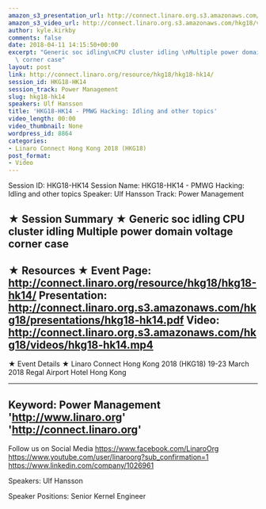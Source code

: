```yaml
---
amazon_s3_presentation_url: http://connect.linaro.org.s3.amazonaws.com/hkg18/presentations/hkg18-hk14.pdf
amazon_s3_video_url: http://connect.linaro.org.s3.amazonaws.com/hkg18/videos/hkg18-hk14.mp4
author: kyle.kirkby
comments: false
date: 2018-04-11 14:15:50+00:00
excerpt: "Generic soc idling\nCPU cluster idling \nMultiple power domain\nvoltage\
  \ corner case"
layout: post
link: http://connect.linaro.org/resource/hkg18/hkg18-hk14/
session_id: HKG18-HK14
session_track: Power Management
slug: hkg18-hk14
speakers: Ulf Hansson
title: 'HKG18-HK14 - PMWG Hacking: Idling and other topics'
video_length: 00:00
video_thumbnail: None
wordpress_id: 8864
categories:
- Linaro Connect Hong Kong 2018 (HKG18)
post_format:
- Video
---
```


Session ID: HKG18-HK14
Session Name: HKG18-HK14 - PMWG Hacking: Idling and other topics
Speaker: Ulf Hansson
Track: Power Management


★ Session Summary ★
Generic soc idling
CPU cluster idling 
Multiple power domain
voltage corner case
---------------------------------------------------
★ Resources ★
Event Page: http://connect.linaro.org/resource/hkg18/hkg18-hk14/
Presentation: http://connect.linaro.org.s3.amazonaws.com/hkg18/presentations/hkg18-hk14.pdf
Video: http://connect.linaro.org.s3.amazonaws.com/hkg18/videos/hkg18-hk14.mp4
 ---------------------------------------------------
★ Event Details ★
Linaro Connect Hong Kong 2018 (HKG18)
19-23 March 2018 
Regal Airport Hotel Hong Kong

---------------------------------------------------
Keyword: Power Management
'http://www.linaro.org'
'http://connect.linaro.org'
---------------------------------------------------
Follow us on Social Media
https://www.facebook.com/LinaroOrg
https://www.youtube.com/user/linaroorg?sub_confirmation=1
https://www.linkedin.com/company/1026961

Speakers: Ulf Hansson

Speaker Positions: Senior Kernel Engineer


